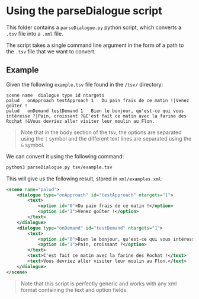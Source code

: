 # Using the parseDialogue script  
This folder contains a `parseDialogue.py` python script, which converts a `.tsv` file into a `.xml` file.  
  
The script takes a single command line argument in the form of a path to the `.tsv` file that we want to convert.  
  
## Example  
Given the following `example.tsv` file found in the `/tsv/` directory:
```tsv
scene name	dialogue type id ntargets	
palud	onApproach testApproach 1	Du pain frais de ce matin !|Venez goûter !
palud	onDemand testDemand 1	Bien le bonjour, qu'est-ce qui vous intéresse ?|Pain, croissant ?&C'est fait ce matin avec la farine des Rochat !&Vous devriez aller visiter leur moulin au Flon.
```  
> Note that in the body section of the tsv, the options are separated using the `|` symbol and the different text lines are separated using the `&` symbol.  

We can convert it using the following command:  
```sh
python3 parseDialogue.py tsv/example.tsv
```  
This will give us the following result, stored in `xml/examples.xml`:  
```xml  
<scene name="palud">
    <dialogue type="onApproach" id="testApproach" ntargets="1">
        <text>
            <option id="0">Du pain frais de ce matin !</option>
            <option id="1">Venez goûter !</option>
        </text>
    </dialogue>
    <dialogue type="onDemand" id="testDemand" ntargets="1">
        <text>
            <option id="0">Bien le bonjour, qu'est-ce qui vous intéresse ?</option>
            <option id="1">Pain, croissant ?</option>
        </text>
        <text>C'est fait ce matin avec la farine des Rochat !</text>
        <text>Vous devriez aller visiter leur moulin au Flon.</text>
    </dialogue>
</scene>
```  
> Note that this script is perfectly generic and works with any xml format containing the text and option fields.    
